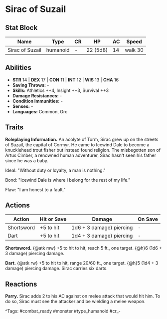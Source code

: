 # Sirac of Suzail

## Stat Block

| Name | Type | CR | HP | AC | Speed |
|------|------|----|----|----|-------|
| Sirac of Suzail | humanoid | - | 22 (5d8) | 14 | walk 30 |

## Abilities

- **STR** 14 | **DEX** 17 | **CON** 11 | **INT** 12 | **WIS** 13 | **CHA** 16
- **Saving Throws:** -  
- **Skills:** Athletics ++4, Insight ++3, Survival ++3  
- **Damage Resistances:** -  
- **Condition Immunities:** -  
- **Senses:** -  
- **Languages:** Common, Orc

## Traits

**Roleplaying Information.** An acolyte of Torm, Sirac grew up on the streets of Suzail, the capital of Cormyr. He came to Icewind Dale to become a knucklehead trout fisher but instead found religion. The misbegotten son of Artus Cimber, a renowned human adventurer, Sirac hasn't seen his father since he was a baby.

Ideal: "Without duty or loyalty, a man is nothing."

Bond: "Icewind Dale is where i belong for the rest of my life."

Flaw: "I am honest to a fault."


## Actions

| Action | Hit or Save | Damage | On Save |
|--------|--------------|--------|----------|
| Shortsword | +5 to hit | 1d6 + 3 damage) piercing | - |
| Dart | +5 to hit | 1d4 + 3 damage) piercing | - |

**Shortsword.** {@atk mw} +5 to hit to hit, reach 5 ft., one target. {@h}6 (1d6 + 3 damage) piercing damage.

**Dart.** {@atk rw} +5 to hit to hit, range 20/60 ft., one target. {@h}5 (1d4 + 3 damage) piercing damage. Sirac carries six darts.

## Reactions

**Parry.** Sirac adds 2 to his AC against on melee attack that would hit him. To do so, Sirac must see the attacker and be wielding a melee weapon.



^Tags: #combat_ready #monster #type_humanoid #cr_-